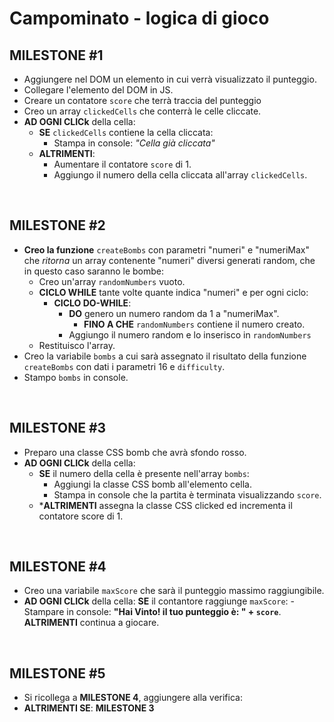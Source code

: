 <!-- Ciao ragazzi,
esercizio di oggi: CAMPO MINATO !
repo: js-campominato-dom
Copiamo la griglia fatta ieri nella nuova repo e aggiungiamo la logica di gioco.
ATTENZIONE: non bisogna copiare tutta la cartella dell'esercizio ma solo l'index.html e le cartelle js/css/ con i relativi script e fogli di stile, per evitare problemi con l'inizializzazione di git.
DESCRIZIONE DEL GIOCO
Il computer deve generare 16 numeri casuali nello stesso range della difficoltà prescelta: le bombe. Attenzione: nella stessa cella può essere posizionata al massimo una bomba, perciò nell'array delle bombe non potranno esserci due numeri uguali
In seguito l'utente clicca su una cella: se il numero è presente nella lista dei numeri generati abbiamo calpestato una bomba. La cella si colora di rosso e la partita termina. Altrimenti, la cella cliccata si colora di azzurro e l'utente può continuare  a cliccare sulle altre celle.
La partita termina quando il giocatore clicca su una bomba o quando raggiunge il numero massimo possibile di numeri consentiti (ovvero quando ha rivelato tutte le celle che non sono bombe).
Al termine della partita, il software deve comunicare il punteggio, cioè il numero di volte che l'utente ha cliccato su una cella che non era una bomba

# MILESTONE 1
Prepariamo "Qualcosa" per tenere il punteggio dell'utente.
Quando l'utente clicca su una cella, incrementiamo il punteggio.
Se riusciamo, facciamo anche in modo da non poter più cliccare sulla stessa cella

# MILESTONE 2
Facciamo in modo di generare 16 numeri casuali (tutti diversi) compresi tra 1 e il massimo di caselle disponibili.
Generiamoli e stampiamo in console per essere certi che siano corretti

# MILESTONE 3
Quando l'utente clicca su una cella, verrifichiamo se ha calpestato una bomba, controllando se il numero di cella è presente nell'array di bombe.
Se si, la cella diventa rossa (raccogliamo il punteggio e scriviamo in console che la patita termina) altrimenti diventa azzurra e dobbiamo incrementare il punteggio.

# MILESTONE 4
Quando l'utente clicca su una cella, e questa non è una bomba, dobbiamo controllare se il punteggio incrementato ha raggiunto Il punteggio massimo, perché in quel caso la partita termina. Raccogliamo quindi il messaggio e scriviamo un messaggio appropriato.

# MILESTONE 5
Quando la partita termina dobbiamo capire se è terminata perché è stata cliccata una bomba o se perché l'utente ha raggiunto il punteggio massimo (ossia ha vinto). Dobbiamo poi in ogni caso stampare in pagina il punteggio raggiunto ed il messaggio adeguato in caso di vittoria o sconfitta.

# BONUS
Aggiungere una select accanto al bottone di generazione, che fornisca una scelta tra tre diversi livelli di difficoltà (come le istruzioni di ieri se non già fatto)

# SUPERBONUS
Colorare tutte le celle bomba quando la partita finisce
Consigli del giorno
approcciate l'esercizio con serenità, e cercate di divertirvi!
Cercate di commentare e usare i console.log il più possibile
Fatevi sempre delle domande: sto ripetendo del codice? Questa funzione fa troppe cose? Il nome ha senso rispetto a quello che fa?
Buon divertimento e a domani!  -->

# Campominato - logica di gioco
## MILESTONE #1
- Aggiungere nel DOM un elemento in cui verrà visualizzato il punteggio.
- Collegare l'elemento del DOM in JS.
- Creare un contatore `score` che terrà traccia del punteggio
- Creo un array `clickedCells` che conterrà le celle cliccate.
- **AD OGNI CLICk** della cella:
    - **SE** `clickedCells` contiene la cella cliccata:
        - Stampa in console: *"Cella già cliccata"*
    - **ALTRIMENTI**:
        - Aumentare il contatore `score` di 1.
        - Aggiungo il numero della cella cliccata all'array `clickedCells`.

<br>

## MILESTONE #2
- **Creo la funzione** `createBombs` con parametri "numeri" e "numeriMax" che *ritorna* un array contenente "numeri" diversi generati random, che in questo caso saranno le bombe:
    - Creo un'array `randomNumbers` vuoto.
    - **CICLO WHILE** tante volte quante indica "numeri" e per ogni ciclo:
        - **CICLO DO-WHILE**:
            - **DO** genero un numero random da 1 a "numeriMax".
                - **FINO A CHE** `randomNumbers` contiene il numero creato.
            - Aggiungo il numero random e lo inserisco in `randomNumbers`
    - Restituisco l'array.
- Creo la variabile `bombs` a cui sarà assegnato il risultato della funzione `createBombs` con dati i parametri 16 e `difficulty`.
- Stampo `bombs` in console.

<br>

## MILESTONE #3
- Preparo una classe CSS bomb che avrà sfondo rosso.
- **AD OGNI CLICk** della cella:
    - **SE** il numero della cella è presente nell'array `bombs`:
        - Aggiungi la classe CSS bomb all'elemento cella.
        - Stampa in console che la partita è terminata visualizzando `score`.
    - ***ALTRIMENTI** assegna la classe CSS clicked ed incrementa il contatore score di 1.

<br>

## MILESTONE #4
- Creo una variabile `maxScore` che sarà il punteggio massimo raggiungibile.
- **AD OGNI CLICk** della cella:
    **SE** il contantore raggiunge `maxScore`:
        - Stampare in console: **"Hai Vinto! il tuo punteggio è: " + `score`**.
    **ALTRIMENTI** continua a giocare.

<br>

## MILESTONE #5
- Si ricollega a **MILESTONE 4**, aggiungere alla verifica:
- **ALTRIMENTI SE**: **MILESTONE 3**